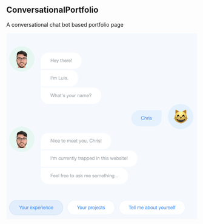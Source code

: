 ## ConversationalPortfolio

A conversational chat bot based portfolio page

![example](example.png)
